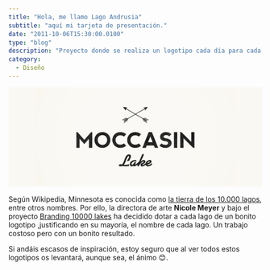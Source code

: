 ```yaml
---
title: "Hola, me llamo Lago Andrusia"
subtitle: "aquí mi tarjeta de presentación."
date: "2011-10-06T15:30:00.0100"
type: "blog"
description: "Proyecto donde se realiza un logotipo cada día para cada lago que hay en Minnesota"
category:
  - Diseño
---
```


![Diseños de Eckhouse](/../../content/images/posts/lago-andrusia-1.jpg)

Según Wikipedia, Minnesota es conocida como [la tierra de los 10.000 lagos](https://en.wikipedia.org/wiki/List_of_lakes_of_Minnesota), entre otros nombres. Por ello, la directora de arte **Nicole Meyer** y bajo el proyecto [Branding 10000 lakes](https://cargocollective.com/branding10000lakes) ha decidido dotar a cada lago de un bonito logotipo ,justificando en su mayoría, el nombre de cada lago. Un trabajo costoso pero con un bonito resultado.

Si andáis escasos de inspiración, estoy seguro que al ver todos estos logotipos os levantará, aunque sea, el ánimo 😊.
